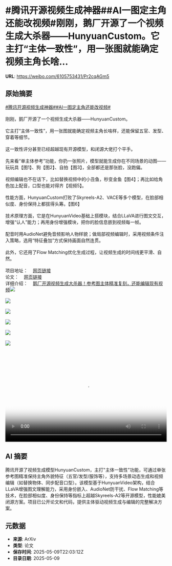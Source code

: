 # #腾讯开源视频生成神器##AI一图定主角还能改视频#刚刚，鹅厂开源了一个视频生成大杀器——HunyuanCustom。它主打“主体一致性”，用一张图就能确定视频主角长啥...

**URL**: https://weibo.com/6105753431/Pr2cqAGm5

## 原始摘要

<a href="https://m.weibo.cn/search?containerid=231522type%3D1%26t%3D10%26q%3D%23%E8%85%BE%E8%AE%AF%E5%BC%80%E6%BA%90%E8%A7%86%E9%A2%91%E7%94%9F%E6%88%90%E7%A5%9E%E5%99%A8%23&amp;extparam=%23%E8%85%BE%E8%AE%AF%E5%BC%80%E6%BA%90%E8%A7%86%E9%A2%91%E7%94%9F%E6%88%90%E7%A5%9E%E5%99%A8%23" data-hide=""><span class="surl-text">#腾讯开源视频生成神器#</span></a><a href="https://m.weibo.cn/search?containerid=231522type%3D1%26t%3D10%26q%3D%23AI%E4%B8%80%E5%9B%BE%E5%AE%9A%E4%B8%BB%E8%A7%92%E8%BF%98%E8%83%BD%E6%94%B9%E8%A7%86%E9%A2%91%23&amp;extparam=%23AI%E4%B8%80%E5%9B%BE%E5%AE%9A%E4%B8%BB%E8%A7%92%E8%BF%98%E8%83%BD%E6%94%B9%E8%A7%86%E9%A2%91%23" data-hide=""><span class="surl-text">#AI一图定主角还能改视频#</span></a><br><br>刚刚，鹅厂开源了一个视频生成大杀器——HunyuanCustom。<br><br>它主打“主体一致性”，用一张图就能确定视频主角长啥样，还能保留五官、发型、穿着等细节。<br><br>这一致性评分甚至已经超越现有开源模型，和闭源大佬打个平手。<br><br>先来看“单主体参考”功能，你扔一张照片，模型就能生成你在不同场景的动图——玩玩具【图1】、狗【图2】、自拍【图3】，全部都还是那张脸，没跑偏。<br><br>视频编辑也不在话下，比如替换视频中的小丑鱼，秒变金鱼【图4】；再比如给角色加上配音，口型也能对得齐【视频5】。<br><br>性能方面，HunyuanCustom打败了Skyreels-A2、VACE等多个模型，在脸部相似度、身份保持上都拔得头筹。【图6】<br><br>技术原理方面，它是在HunyuanVideo基础上搭模块，结合LLaVA进行图文交互，增强“认人”能力；再用身份增强模块，把你的脸信息嵌到视频每一帧。<br><br>配音时用AudioNet避免音频影响人物样貌；做局部视频编辑时，采用视频条件注入策略，选用“特征叠加”方式保持画面自然连贯。<br><br>此外，它还用了Flow Matching优化生成过程，让视频生成的时间线更平滑、自然。<br><br>项目地址：<a href="https://weibo.cn/sinaurl?u=https%3A%2F%2Fhunyuancustom.github.io%2F" data-hide=""><span class="url-icon"><img style="width: 1rem;height: 1rem" src="https://h5.sinaimg.cn/upload/2015/09/25/3/timeline_card_small_web_default.png" referrerpolicy="no-referrer"></span><span class="surl-text">网页链接</span></a><br>论文：<a href="https://weibo.cn/sinaurl?u=https%3A%2F%2Farxiv.org%2Fabs%2F2505.04512" data-hide=""><span class="url-icon"><img style="width: 1rem;height: 1rem" src="https://h5.sinaimg.cn/upload/2015/09/25/3/timeline_card_small_web_default.png" referrerpolicy="no-referrer"></span><span class="surl-text">网页链接</span></a><br>详细介绍：<a href="https://weibo.cn/sinaurl?u=https%3A%2F%2Fmp.weixin.qq.com%2Fs%2FBQu-H3TCvWR8hf6sCDJsWw" data-hide=""><span class="url-icon"><img style="width: 1rem;height: 1rem" src="https://h5.sinaimg.cn/upload/2015/09/25/3/timeline_card_small_web_default.png" referrerpolicy="no-referrer"></span><span class="surl-text">鹅厂开源视频生成大杀器！参考图主体精准复刻，还能编辑现有视频</span></a><img style="" src="https://tvax2.sinaimg.cn/large/006Fd7o3gy1i19bmirov1g30hs09wx6q.gif" referrerpolicy="no-referrer"><br><br><img style="" src="https://tvax4.sinaimg.cn/large/006Fd7o3gy1i19bmn4wwag30hs09whdw.gif" referrerpolicy="no-referrer"><br><br><img style="" src="https://tvax4.sinaimg.cn/large/006Fd7o3gy1i19bmmfojsg30hs09whdw.gif" referrerpolicy="no-referrer"><br><br><img style="" src="https://tvax3.sinaimg.cn/large/006Fd7o3gy1i19bmlycmag30hs09e1l0.gif" referrerpolicy="no-referrer"><br><br><img style="" src="https://tvax4.sinaimg.cn/large/006Fd7o3ly1i19c2co7v0j31a80k040d.jpg" referrerpolicy="no-referrer"><br><br><img style="" src="https://tvax4.sinaimg.cn/large/006Fd7o3gy1i19bm8r546j30zk09l0x6.jpg" referrerpolicy="no-referrer"><br><br><br clear="both"><div style="clear: both"></div><video controls="controls" poster="https://tvax4.sinaimg.cn/orj480/006Fd7o3ly1i19c2c4h4bj31a80k0tap.jpg" style="width: 100%"><source src="https://f.video.weibocdn.com/o0/kqKbPocslx08o6UbIOk00104120026X30E010.mp4?label=mp4_720p&amp;template=1664x720.25.0&amp;ori=0&amp;ps=1CwnkDw1GXwCQx&amp;Expires=1746831447&amp;ssig=ZZfKP13%2BvX&amp;KID=unistore,video"><source src="https://f.video.weibocdn.com/o0/NJgZ1GrQlx08o6Ubz6iY0104120012yW0E010.mp4?label=mp4_hd&amp;template=1108x480.25.0&amp;ori=0&amp;ps=1CwnkDw1GXwCQx&amp;Expires=1746831447&amp;ssig=66j0OLYzNg&amp;KID=unistore,video"><source src="https://f.video.weibocdn.com/o0/jHdps7zJlx08o6UbrwXK010412000Fxk0E010.mp4?label=mp4_ld&amp;template=832x360.25.0&amp;ori=0&amp;ps=1CwnkDw1GXwCQx&amp;Expires=1746831447&amp;ssig=RkJOmTvuuG&amp;KID=unistore,video"><p>视频无法显示，请前往<a href="https://video.weibo.com/show?fid=1034%3A5164429235650571" target="_blank" rel="noopener noreferrer">微博视频</a>观看。</p></video>

## AI 摘要

腾讯开源了视频生成模型HunyuanCustom，主打"主体一致性"功能，可通过单张参考图精准保持主角外貌特征（五官/发型/服饰等），支持多场景动态生成和视频编辑（如替换物体、同步配音口型）。该模型基于HunyuanVideo架构，结合LLaVA增强图文理解能力，采用身份嵌入、AudioNet防干扰、Flow Matching等技术，在脸部相似度、身份保持等指标上超越Skyreels-A2等开源模型，性能媲美闭源方案。项目已公开论文和代码，提供主体驱动视频生成与编辑的完整解决方案。

## 元数据

- **来源**: ArXiv
- **类型**: 论文
- **保存时间**: 2025-05-09T22:03:12Z
- **目录日期**: 2025-05-09
